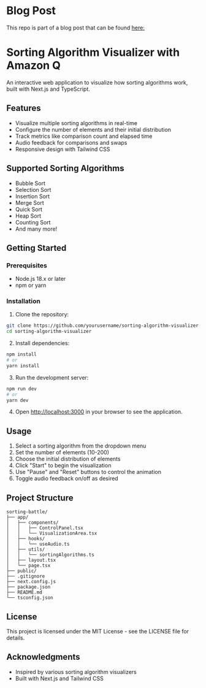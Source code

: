 # Blog Post
This repo is part of a blog post that can be found [here:](https://medium.com/@wjleon/the-new-google-firebase-studio-gave-me-vibes-of-2010-the-vibe-coding-battle-b568d51d4ed1)


# Sorting Algorithm Visualizer with Amazon Q

An interactive web application to visualize how sorting algorithms work, built with Next.js and TypeScript.

## Features

- Visualize multiple sorting algorithms in real-time
- Configure the number of elements and their initial distribution
- Track metrics like comparison count and elapsed time
- Audio feedback for comparisons and swaps
- Responsive design with Tailwind CSS

## Supported Sorting Algorithms

- Bubble Sort
- Selection Sort
- Insertion Sort
- Merge Sort
- Quick Sort
- Heap Sort
- Counting Sort
- And many more!

## Getting Started

### Prerequisites

- Node.js 18.x or later
- npm or yarn

### Installation

1. Clone the repository:
```bash
git clone https://github.com/yourusername/sorting-algorithm-visualizer.git
cd sorting-algorithm-visualizer
```

2. Install dependencies:
```bash
npm install
# or
yarn install
```

3. Run the development server:
```bash
npm run dev
# or
yarn dev
```

4. Open [http://localhost:3000](http://localhost:3000) in your browser to see the application.

## Usage

1. Select a sorting algorithm from the dropdown menu
2. Set the number of elements (10-200)
3. Choose the initial distribution of elements
4. Click "Start" to begin the visualization
5. Use "Pause" and "Reset" buttons to control the animation
6. Toggle audio feedback on/off as desired

## Project Structure

```
sorting-battle/
├── app/
│   ├── components/
│   │   ├── ControlPanel.tsx
│   │   └── VisualizationArea.tsx
│   ├── hooks/
│   │   └── useAudio.ts
│   ├── utils/
│   │   └── sortingAlgorithms.ts
│   ├── layout.tsx
│   └── page.tsx
├── public/
├── .gitignore
├── next.config.js
├── package.json
├── README.md
└── tsconfig.json
```

## License

This project is licensed under the MIT License - see the LICENSE file for details.

## Acknowledgments

- Inspired by various sorting algorithm visualizers
- Built with Next.js and Tailwind CSS
